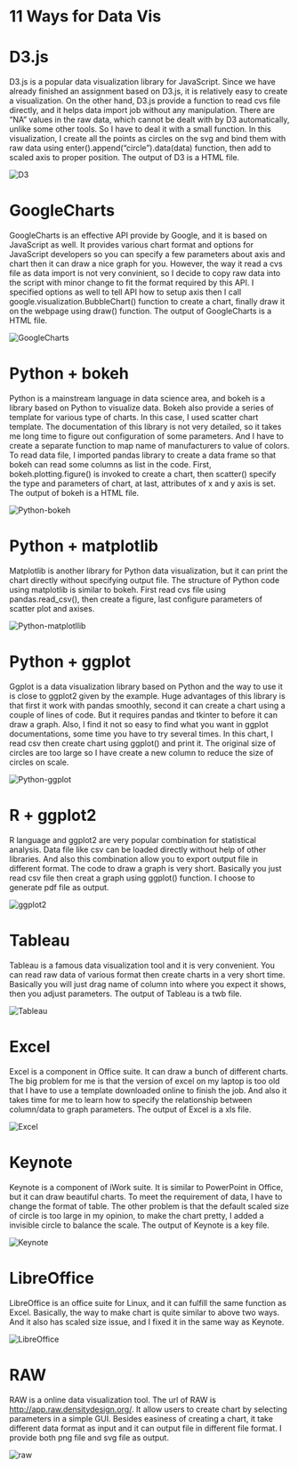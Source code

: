 # 11 Ways for Data Vis



# D3.js

D3.js is a popular data visualization library for JavaScript. Since we have already finished an assignment based on D3.js, it is relatively easy to create a visualization. On the other hand, D3.js provide a function to read cvs file directly, and it helps data import job without any manipulation. There are “NA” values in the raw data, which cannot be dealt with by D3 automatically, unlike some other tools. So I have to deal it with a small function. In this visualization, I create all the points as circles on the svg and bind them with raw data using enter().append(“circle”).data(data) function, then add to scaled axis to proper position. The output of D3 is a HTML file.

![D3](D3/D3.png)


# GoogleCharts

GoogleCharts is an effective API provide by Google, and it is based on JavaScript as well. It provides various chart format and options for JavaScript developers so you can specify a few parameters about axis and chart then it can draw a nice graph for you. However, the way it read a cvs file as data import is not very convinient, so I decide to copy raw data into the script with minor change to fit the format required by this API. I specified options as well to tell API how to setup axis then I call google.visualization.BubbleChart() function to create a chart, finally draw it on the webpage using draw() function. The output of GoogleCharts is a HTML file.

![GoogleCharts](GoogleCharts/GoogleCharts.png)


# Python + bokeh 

Python is a mainstream language in data science area, and bokeh is a library based on Python to visualize data. Bokeh also provide a series of template for various type of charts. In this case, I used scatter chart template. The documentation of this library is not very detailed, so it takes me long time to figure out configuration of some parameters. And I have to create a separate function to map name of manufacturers to value of colors. To read data file, I imported pandas library to create a data frame so that bokeh can read some columns as list in the code. First, bokeh.plotting.figure() is invoked to create a chart, then scatter() specify the type and parameters of chart, at last, attributes of x and y axis is set.  The output of bokeh is a HTML file.


![Python-bokeh](Python-bokeh/bokeh.png)


# Python + matplotlib 

Matplotlib is another library for Python data visualization, but it can print the chart directly without specifying output file. The structure of Python code using matplotlib is similar to bokeh. First read cvs file using pandas.read_csv(), then create a figure, last configure parameters of scatter plot and axises. 

![Python-matplotllib](Python-matplotlib/Python-matplotlib.png)


# Python + ggplot 

Ggplot is a data visualization library based on Python and the way to use it is close to ggplot2 given by the example. Huge advantages of this library is that first it work with pandas smoothly, second it can create a chart using a couple of lines of code. But it requires pandas and tkinter to before it can draw a graph. Also, I find it not so easy to find what you want in ggplot documentations, some time you have to try several times. In this chart, I read csv then create chart using ggplot() and print it. The original size of circles are too large so I have create a new column to reduce the size of circles on scale. 

![Python-ggplot](Python-ggplot/ggplotpy.png)


# R + ggplot2

R language and ggplot2 are very popular combination for statistical analysis. Data file like csv can be loaded directly without help of other libraries. And also this combination allow you to export output file in different format. The code to draw a graph is very short. Basically you just read csv file then creat a graph using ggplot() function. I choose to generate pdf file as output.

![ggplot2](R-ggplot2/R-ggplot2.png)


# Tableau

Tableau is a famous data visualization tool and it is very convenient. You can read raw data of various format then create charts in a very short time. Basically you will just drag name of column into where you expect it shows, then you adjust parameters. The output of Tableau is a twb file. 

![Tableau](Tableau/Tableau.png)


# Excel

Excel is a component in Office suite. It can draw a bunch of different charts. The big problem for me is that the version of excel on my laptop is too old that I have to use a template downloaded online to finish the job. And also it takes time for me to learn how to specify the relationship between column/data to graph parameters. The output of Excel is a xls file.

![Excel](Excel/Excel.png)


# Keynote

Keynote is a component of iWork suite. It is similar to PowerPoint in Office, but it can draw beautiful charts. To meet the requirement of data, I have to change the format of table. The other problem is that the default scaled size of circle is too large in my opinion, to make the chart pretty, I added a invisible circle to balance the scale. The output of Keynote is a key file.

![Keynote](Keynote/Keynote.png)


# LibreOffice

LibreOffice is an office suite for Linux, and it can fulfill the same function as Excel. Basically, the way to make chart is quite similar to above two ways. And it also has scaled size issue, and I fixed it in the same way as Keynote. 

![LibreOffice](LibreOffice/LibreOffice.png)


# RAW

RAW is a online data visualization tool. The url of RAW is http://app.raw.densitydesign.org/. It allow users to create chart by selecting parameters in a simple GUI. Besides easiness of creating a chart, it take different data format as input and it can output file in different file format. I provide both png file and svg file as output.

![raw](RAW/raw.png)